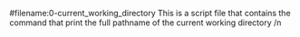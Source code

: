 #filename:0-current_working_directory
This is a script file that contains the command that print the full pathname of the current working directory
/n

